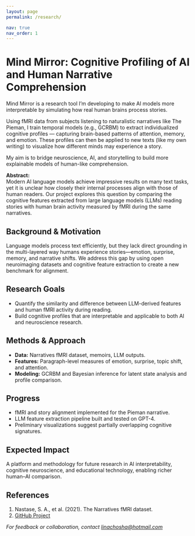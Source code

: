 ```yaml
---
layout: page
permalink: /research/

nav: true
nav_order: 1
---
```



# Mind Mirror: Cognitive Profiling of AI and Human Narrative Comprehension

Mind Mirror is a research tool I’m developing to make AI models more interpretable by simulating how real human brains process stories.

Using fMRI data from subjects listening to naturalistic narratives like The Pieman, I train temporal models (e.g., GCRBM) to extract individualized cognitive profiles — capturing brain-based patterns of attention, memory, and emotion. These profiles can then be applied to new texts (like my own writing) to visualize how different minds may experience a story.

My aim is to bridge neuroscience, AI, and storytelling to build more explainable models of human-like comprehension.

**Abstract:**  
Modern AI language models achieve impressive results on many text tasks, yet it is unclear how closely their internal processes align with those of human readers. Our project explores this question by comparing the cognitive features extracted from large language models (LLMs) reading stories with human brain activity measured by fMRI during the same narratives.

## Background & Motivation
Language models process text efficiently, but they lack direct grounding in the multi-layered way humans experience stories—emotion, surprise, memory, and narrative shifts. We address this gap by using open neuroimaging datasets and cognitive feature extraction to create a new benchmark for alignment.

## Research Goals
- Quantify the similarity and difference between LLM-derived features and human fMRI activity during reading.
- Build cognitive profiles that are interpretable and applicable to both AI and neuroscience research.

## Methods & Approach
- **Data:** Narratives fMRI dataset, memoirs, LLM outputs.
- **Features:** Paragraph-level measures of emotion, surprise, topic shift, and attention.
- **Modeling:** GCRBM and Bayesian inference for latent state analysis and profile comparison.

## Progress
- fMRI and story alignment implemented for the Pieman narrative.
- LLM feature extraction pipeline built and tested on GPT-4.
- Preliminary visualizations suggest partially overlapping cognitive signatures.

## Expected Impact
A platform and methodology for future research in AI interpretability, cognitive neuroscience, and educational technology, enabling richer human–AI comparison.

## References
1. Nastase, S. A., et al. (2021). The Narratives fMRI dataset.
2. [GitHub Project](https://github.com/linachoshha/mind-mirror)

*For feedback or collaboration, contact linachosha@hotmail.com*
